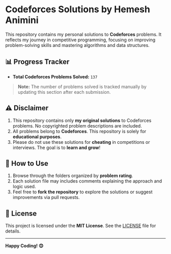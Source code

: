 # Codeforces Solutions by Hemesh Animini

This repository contains my personal solutions to **Codeforces** problems. It reflects my journey in competitive programming, focusing on improving problem-solving skills and mastering algorithms and data structures.

## 📊 Progress Tracker

- **Total Codeforces Problems Solved:** `137` 

> **Note:** The number of problems solved is tracked manually by updating this section after each submission.

## ⚠️ Disclaimer

1. This repository contains only **my original solutions** to Codeforces problems. No copyrighted problem descriptions are included.
2. All problems belong to **Codeforces**. This repository is solely for **educational purposes**.
3. Please do not use these solutions for **cheating** in competitions or interviews. The goal is to **learn and grow**!

## 🚀 How to Use

1. Browse through the folders organized by **problem rating**.
2. Each solution file may includes comments explaining the approach and logic used.
3. Feel free to **fork the repository** to explore the solutions or suggest improvements via pull requests.

## 📝 License

This project is licensed under the **MIT License**. See the [LICENSE](./LICENSE) file for details.

---

**Happy Coding! 😊**
